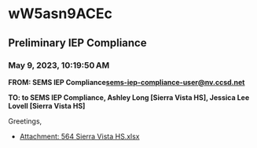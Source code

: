 # wW5asn9ACEc
## Preliminary IEP Compliance
### May 9, 2023, 10:19:50 AM
**FROM: SEMS IEP Compliance<sems-iep-compliance-user@nv.ccsd.net>**

**TO: to SEMS IEP Compliance, Ashley Long [Sierra Vista HS], Jessica Lee Lovell [Sierra Vista HS]**


Greetings, 

 





* [Attachment: 564 Sierra Vista HS.xlsx](wW5asn9ACEc-attachment-1.xlsx)
